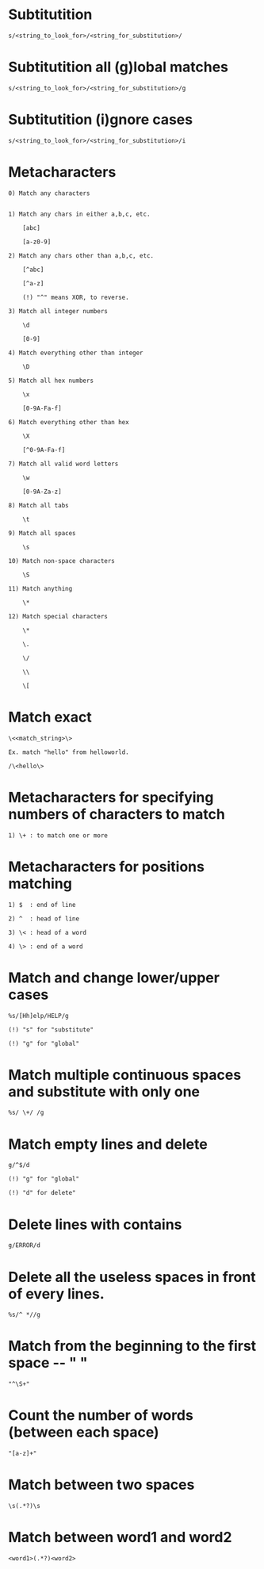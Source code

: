 # Subtitutition
	s/<string_to_look_for>/<string_for_substitution>/
	
# Subtitutition all (g)lobal matches 
	s/<string_to_look_for>/<string_for_substitution>/g

# Subtitutition (i)gnore cases
	s/<string_to_look_for>/<string_for_substitution>/i

# Metacharacters 

	0) Match any characters

	
	1) Match any chars in either a,b,c, etc.

		[abc]

		[a-z0-9]

	2) Match any chars other than a,b,c, etc.

		[^abc]

		[^a-z]

		(!) "^" means XOR, to reverse.

	3) Match all integer numbers

		\d

		[0-9]

	4) Match everything other than integer

		\D

	5) Match all hex numbers

		\x

		[0-9A-Fa-f]

	6) Match everything other than hex

		\X

		[^0-9A-Fa-f]

	7) Match all valid word letters

		\w

		[0-9A-Za-z]

	8) Match all tabs

		\t

	9) Match all spaces

		\s

	10) Match non-space characters

		\S

	11) Match anything

		\*

	12) Match special characters

		\*

		\.

		\/

		\\

		\[

# Match exact

	\<<match_string>\>
	
	Ex. match "hello" from helloworld.

	/\<hello\>

# Metacharacters for specifying numbers of characters to match

	1) \+ : to match one or more

# Metacharacters for positions matching

	1) $  : end of line

	2) ^  : head of line

	3) \< : head of a word

	4) \> : end of a word

# Match and change lower/upper cases

	%s/[Hh]elp/HELP/g

	(!) "s" for "substitute"

	(!) "g" for "global"

# Match multiple continuous spaces and substitute with only one

	%s/ \+/ /g

# Match empty lines and delete

	g/^$/d

	(!) "g" for "global"

	(!) "d" for delete"

# Delete lines with contains <target>

	g/ERROR/d

# Delete all the useless spaces in front of every lines.

	%s/^ *//g

# Match from the beginning to the first space -- " "

	"^\S+"

# Count the number of words (between each space)
	
	"[a-z]+"

# Match between two spaces

	\s(.*?)\s

# Match between word1 and word2

	<word1>(.*?)<word2>
